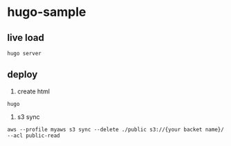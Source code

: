 # hugo-sample

## live load

```
hugo server
```

## deploy

1. create html

```
hugo
```

1. s3 sync

```
aws --profile myaws s3 sync --delete ./public s3://{your backet name}/ --acl public-read
```
